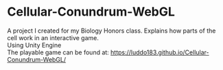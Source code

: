 # Cellular-Conundrum-WebGL
A project I created for my Biology Honors class. Explains how parts of the cell work in an interactive game.<br />
Using Unity Engine<br />
The playable game can be found at: https://luddo183.github.io/Cellular-Conundrum-WebGL/
